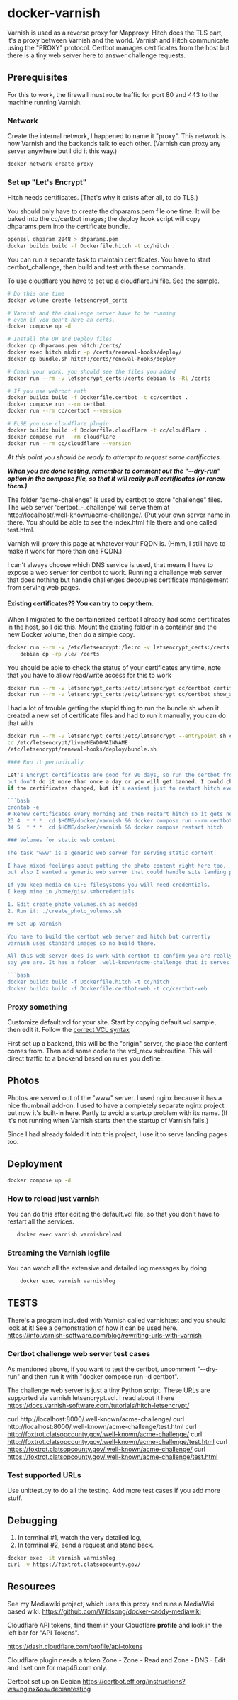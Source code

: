 # docker-varnish

Varnish is used as a reverse proxy for Mapproxy. 
Hitch does the TLS part, it's a proxy between Varnish and the world.
Varnish and Hitch communicate using the "PROXY" protocol.
Certbot manages certificates from the host but there is a tiny web server
here to answer challenge requests.

## Prerequisites

For this to work, the firewall must route traffic for port 80 and 443 to the machine running Varnish.

### Network

Create the internal network, I happened to name it "proxy". This network is how Varnish and the backends talk to each other.
(Varnish can proxy any server anywhere but I did it this way.)

```bash
docker network create proxy
```

### Set up "Let's Encrypt"

Hitch needs certificates. (That's why it exists after all, to do TLS.)

You should only have to create the dhparams.pem file one time.
It will be baked into the cc/certbot images; the deploy hook
script will copy dhparams.pem into the certificate bundle.

```bash
openssl dhparam 2048 > dhparams.pem
docker buildx build -f Dockerfile.hitch -t cc/hitch .
```

You can run a separate task to maintain certificates. 
You have to start certbot_challenge, 
then build and test with these commands.

To use cloudflare you have to set up a cloudflare.ini file. See the sample.

```bash
# Do this one time
docker volume create letsencrypt_certs

# Varnish and the challenge server have to be running
# even if you don't have an certs.
docker compose up -d

# Install the DH and Deploy files
docker cp dhparams.pem hitch:/certs/
docker exec hitch mkdir -p /certs/renewal-hooks/deploy/ 
docker cp bundle.sh hitch:/certs/renewal-hooks/deploy

# Check your work, you should see the files you added
docker run --rm -v letsencrypt_certs:/certs debian ls -Rl /certs

# If you use webroot auth
docker buildx build -f Dockerfile.certbot -t cc/certbot .
docker compose run --rm certbot
docker run --rm cc/certbot --version

# ELSE you use cloudflare plugin
docker buildx build -f Dockerfile.cloudflare -t cc/cloudflare .
docker compose run --rm cloudflare
docker run --rm cc/cloudflare --version
```

*At this point you should be ready to attempt to request some certificates.*

***When you are done testing, remember to comment out the "--dry-run" option in the compose file, so that it will really pull certificates (or renew them.)***

The folder "acme-challenge" is used by certbot to store "challenge" files.
The web server 'certbot_-_challenge' will serve them at
http://localhost/.well-known/acme-challenge/. (Put your own server name in there.
You should be able to see the index.html file there and one called test.html.

Varnish will proxy this page at whatever your FQDN is.
(Hmm, I still have to make it work for more than one FQDN.)

I can't always choose which DNS service is used, that means I have to expose a web server for certbot to work. Running a challenge web server that does nothing but handle
challenges decouples certificate management from serving web pages.

#### Existing certificates?? You can try to copy them.

When I migrated to the containerized certbot I already had some certificates in the host, so
I did this. Mount the existing folder in a container and the new Docker volume,
then do a simple copy.

```bash
docker run --rm -v /etc/letsencrypt:/le:ro -v letsencrypt_certs:/certs:rw \
    debian cp -rp /le/ /certs
```

You should be able to check the status of your certificates any time, note
that you have to allow read/write access for this to work

```bash
docker run --rm -v letsencrypt_certs:/etc/letsencrypt cc/certbot certificates
docker run --rm -v letsencrypt_certs:/etc/letsencrypt cc/certbot show_account
```

I had a lot of trouble getting the stupid thing to run the bundle.sh when it created
a new set of certificate files and had to run it manually, you can do that with

```bash
docker run --rm -v letsencrypt_certs:/etc/letsencrypt --entrypoint sh cc/certbot
cd /etc/letsencrypt/live/NEWDOMAINNAME
/etc/letsencrypt/renewal-hooks/deploy/bundle.sh

#### Run it periodically

Let's Encrypt certificates are good for 90 days, so run the certbot from crontab, 
but don't do it more than once a day or you will get banned. I could check to see
if the certificates changed, but it's easiest just to restart hitch every day, too.

```bash
crontab -e
# Renew certificates every morning and then restart hitch so it gets new certs, if any
23 4  * * *  cd $HOME/docker/varnish && docker compose run --rm certbot 
34 5  * * *  cd $HOME/docker/varnish && docker compose restart hitch 

### Volumes for static web content

The task "www" is a generic web server for serving static content.

I have mixed feelings about putting the photo content right here too,
but also I wanted a generic web server that could handle site landing page(s).

If you keep media on CIFS filesystems you will need credentials.
I keep mine in /home/gis/.smbcredentials

1. Edit create_photo_volumes.sh as needed
2. Run it: ./create_photo_volumes.sh

## Set up Varnish

You have to build the certbot web server and hitch but currently
varnish uses standard images so no build there.

All this web server does is work with certbot to confirm you are really who you
say you are. It has a folder .well-known/acme-challenge that it serves.

```bash
docker buildx build -f Dockerfile.hitch -t cc/hitch .
docker buildx build -f Dockerfile.certbot-web -t cc/certbot-web .
```

### Proxy something

Customize default.vcl for your site.  Start by copying default.vcl.sample, then edit it.
Follow the [correct VCL syntax](http://varnish-cache.org/docs/7.2/users-guide/vcl-syntax.html)

First set up a backend, this will be the "origin" server, the place the content comes from.
Then add some code to the vcl_recv subroutine. This will direct traffic to a backend
based on rules you define. 

## Photos

Photos are served out of the "www" server. I used nginx because it has a nice
thumbnail add-on. I used to have a completely separate nginx project
but now it's built-in here. Partly to avoid a startup problem with its name.
(If it's not running when Varnish starts then the startup of Varnish fails.)

Since I had already folded it into this project, I use it to serve landing pages too.

## Deployment

```bash
docker compose up -d
```

### How to reload just varnish

You can do this after editing the default.vcl file, so that you don't have to 
restart all the services.

```bash
   docker exec varnish varnishreload
```

### Streaming the Varnish logfile

You can watch all the extensive and detailed log messages by doing

```bash
    docker exec varnish varnishlog
```

## TESTS

There's a program included with Varnish called varnishtest and you should look at it!
See a demonstration of how it can be used here.
https://info.varnish-software.com/blog/rewriting-urls-with-varnish

### Certbot challenge web server test cases

As mentioned above, if you want to test the certbot, uncomment "--dry-run" and then
run it with "docker compose run -d certbot".

The challenge web server is just a tiny Python script.
These URLs are supported via varnish letsencrypt.vcl.
I read about it here
https://docs.varnish-software.com/tutorials/hitch-letsencrypt/

   curl http://localhost:8000/.well-known/acme-challenge/
   curl http://localhost:8000/.well-known/acme-challenge/test.html
   curl http://foxtrot.clatsopcounty.gov/.well-known/acme-challenge/
   curl http://foxtrot.clatsopcounty.gov/.well-known/acme-challenge/test.html
   curl https://foxtrot.clatsopcounty.gov/.well-known/acme-challenge/
   curl https://foxtrot.clatsopcounty.gov/.well-known/acme-challenge/test.html

### Test supported URLs

Use unittest.py to do all the testing.
Add more test cases if you add more stuff.

## Debugging

1. In terminal #1, watch the very detailed log,
2. In terminal #2, send a request and stand back.

```bash
docker exec -it varnish varnishlog
curl -v https://foxtrot.clatsopcounty.gov/
```

## Resources

See my Mediawiki project, which uses this proxy and runs a MediaWiki based wiki.
https://github.com/Wildsong/docker-caddy-mediawiki


Cloudflare API tokens, find them in your Cloudflare **profile** and look in the left bar for "API Tokens". 

https://dash.cloudflare.com/profile/api-tokens

Cloudflare plugin needs a token Zone - Zone - Read and Zone - DNS - Edit and I set one for map46.com only.

Certbot set up on Debian
https://certbot.eff.org/instructions?ws=nginx&os=debiantesting
